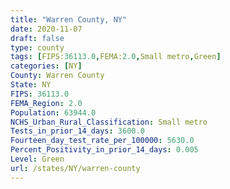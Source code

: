 ```yaml
---
title: "Warren County, NY"
date: 2020-11-07
draft: false
type: county
tags: [FIPS:36113.0,FEMA:2.0,Small metro,Green]
categories: [NY]
County: Warren County
State: NY
FIPS: 36113.0
FEMA_Region: 2.0
Population: 63944.0
NCHS_Urban_Rural_Classification: Small metro
Tests_in_prior_14_days: 3600.0
Fourteen_day_test_rate_per_100000: 5630.0
Percent_Positivity_in_prior_14_days: 0.005
Level: Green
url: /states/NY/warren-county
---
```



